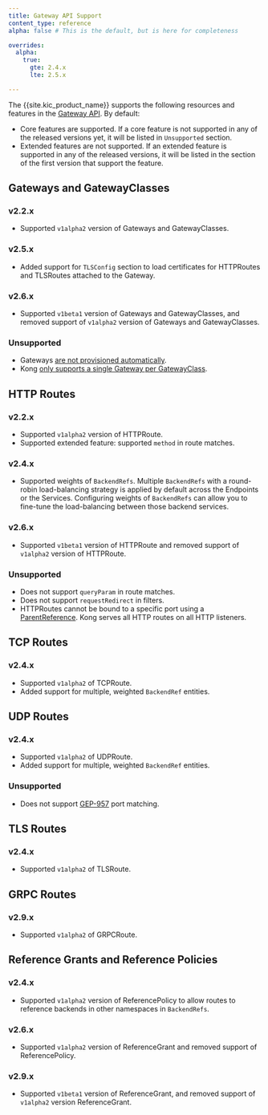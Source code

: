 ```yaml
---
title: Gateway API Support
content_type: reference
alpha: false # This is the default, but is here for completeness

overrides:
  alpha:
    true:
      gte: 2.4.x
      lte: 2.5.x

---
```


The {{site.kic_product_name}} supports the following resources and features in the
[Gateway API](https://gateway-api.sigs.k8s.io/). By default:

- Core features are supported. If a core feature is not supported in any
  of the released versions yet, it will be listed in `Unsupported` section.
- Extended features are not supported. If an extended feature is supported in 
  any of the released versions, it will be listed in the section of the 
  first version that support the feature.

## Gateways and GatewayClasses

### v2.2.x

- Supported `v1alpha2` version of Gateways and GatewayClasses.

### v2.5.x

- Added support for `TLSConfig` section to load certificates for HTTPRoutes and
  TLSRoutes attached to the Gateway.

### v2.6.x

- Supported `v1beta1` version of Gateways and GatewayClasses, and removed support of `v1alpha2` version of Gateways and GatewayClasses.

### Unsupported

- Gateways [are not provisioned automatically](/kong-ingress-controller/{{page.kong_version}}/concepts/gateway-api#gateway-management).
- Kong [only supports a single Gateway per GatewayClass](/kong-ingress-controller/{{page.kong_version}}/concepts/gateway-api#listener-compatibility-and-handling-multiple-gateways).

## HTTP Routes

### v2.2.x

- Supported `v1alpha2` version of HTTPRoute.
- Supported extended feature: supported `method` in route matches.

### v2.4.x

- Supported weights of `BackendRefs`. Multiple `BackendRefs` with a round-robin load-balancing strategy 
  is applied by default across the Endpoints or the Services. Configuring weights of `BackendRefs`
  can allow you to fine-tune the load-balancing between those backend services.

### v2.6.x

- Supported `v1beta1` version of HTTPRoute and removed support of `v1alpha2` version of HTTPRoute.

### Unsupported
- Does not support `queryParam` in route matches.
- Does not support `requestRedirect` in filters.
- HTTPRoutes cannot be bound to a specific port using a [ParentReference](https://gateway-api.sigs.k8s.io/references/spec/#gateway.networking.k8s.io/v1beta1.ParentReference).
  Kong serves all HTTP routes on all HTTP listeners.

## TCP Routes

### v2.4.x

- Supported `v1alpha2` of TCPRoute.
- Added support for multiple, weighted `BackendRef` entities.

## UDP Routes

### v2.4.x

- Supported `v1alpha2` of UDPRoute.
- Added support for multiple, weighted `BackendRef` entities.

### Unsupported
- Does not support [GEP-957](https://gateway-api.sigs.k8s.io/geps/gep-957/) port matching.

## TLS Routes

### v2.4.x

- Supported `v1alpha2` of TLSRoute.

## GRPC Routes

### v2.9.x

- Supported `v1alpha2` of GRPCRoute.

## Reference Grants and Reference Policies

### v2.4.x

- Supported `v1alpha2` version of ReferencePolicy to allow routes to
  reference backends in other namespaces in `BackendRefs`.

### v2.6.x

- Supported `v1alpha2` version of ReferenceGrant and removed support of ReferencePolicy.

### v2.9.x

- Supported `v1beta1` version of ReferenceGrant, and removed support of `v1alpha2` version ReferenceGrant.
